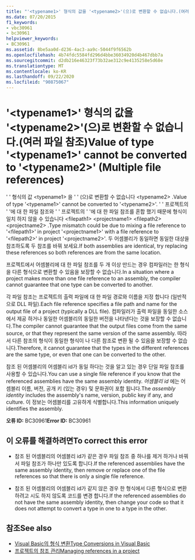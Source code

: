 ```yaml
---
title: "'<typename1>' 형식의 값을 '<typename2>'(으)로 변환할 수 없습니다.(여러 파일 참조)"
ms.date: 07/20/2015
f1_keywords:
- vbc30961
- bc30961
helpviewer_keywords:
- BC30961
ms.assetid: 8be5aa0d-d236-4ac3-aa9c-5044f9f6562b
ms.openlocfilehash: 4b74fdc5584fd296d4bbe36034920d4b467dbb7a
ms.sourcegitcommit: d2db216e46323f73b32ae312c9e4135258e5d68e
ms.translationtype: MT
ms.contentlocale: ko-KR
ms.lasthandoff: 09/22/2020
ms.locfileid: "90875067"
---
```

# <a name="value-of-type-typename1-cannot-be-converted-to-typename2-multiple-file-references"></a><span data-ttu-id="06992-102">'\<typename1>' 형식의 값을 '\<typename2>'(으)로 변환할 수 없습니다.(여러 파일 참조)</span><span class="sxs-lookup"><span data-stu-id="06992-102">Value of type '\<typename1>' cannot be converted to '\<typename2>' (Multiple file references)</span></span>

<span data-ttu-id="06992-103">' ' 형식의 값 \<typename1> 을 ' ' (으)로 변환할 수 없습니다 \<typename2> .</span><span class="sxs-lookup"><span data-stu-id="06992-103">Value of type '\<typename1>' cannot be converted to '\<typename2>'.</span></span> <span data-ttu-id="06992-104">' ' 프로젝트의 ' '에 대 한 파일 참조와 ' ' 프로젝트의 ' '에 대 한 파일 참조를 혼합 했기 때문에 형식이 일치 하지 않을 수 있습니다 \<filepath1> \<projectname1> \<filepath2> \<projectname2> .</span><span class="sxs-lookup"><span data-stu-id="06992-104">Type mismatch could be due to mixing a file reference to '\<filepath1>' in project '\<projectname1>' with a file reference to '\<filepath2>' in project '\<projectname2>'.</span></span> <span data-ttu-id="06992-105">두 어셈블리가 동일하면 동일한 대상을 참조하도록 두 참조를 바꿔 보세요.</span><span class="sxs-lookup"><span data-stu-id="06992-105">If both assemblies are identical, try replacing these references so both references are from the same location.</span></span>  
  
 <span data-ttu-id="06992-106">프로젝트에서 어셈블리에 대 한 파일 참조를 두 개 이상 만드는 경우 컴파일러는 한 형식을 다른 형식으로 변환할 수 있음을 보장할 수 없습니다.</span><span class="sxs-lookup"><span data-stu-id="06992-106">In a situation where a project makes more than one file reference to an assembly, the compiler cannot guarantee that one type can be converted to another.</span></span>  
  
 <span data-ttu-id="06992-107">각 파일 참조는 프로젝트의 출력 파일에 대 한 파일 경로와 이름을 지정 합니다 (일반적으로 DLL 파일).</span><span class="sxs-lookup"><span data-stu-id="06992-107">Each file reference specifies a file path and name for the output file of a project (typically a DLL file).</span></span> <span data-ttu-id="06992-108">컴파일러가 출력 파일을 동일한 소스에서 제공 하거나 동일한 어셈블리의 동일한 버전을 나타낸다는 것을 보장할 수 없습니다.</span><span class="sxs-lookup"><span data-stu-id="06992-108">The compiler cannot guarantee that the output files come from the same source, or that they represent the same version of the same assembly.</span></span> <span data-ttu-id="06992-109">따라서 다른 참조의 형식이 동일한 형식이 나 다른 참조로 변환 될 수 있음을 보장할 수 없습니다.</span><span class="sxs-lookup"><span data-stu-id="06992-109">Therefore, it cannot guarantee that the types in the different references are the same type, or even that one can be converted to the other.</span></span>  
  
 <span data-ttu-id="06992-110">참조 된 어셈블리의 어셈블리 id가 동일 하다는 것을 알고 있는 경우 단일 파일 참조를 사용할 수 있습니다.</span><span class="sxs-lookup"><span data-stu-id="06992-110">You can use a single file reference if you know that the referenced assemblies have the same assembly identity.</span></span> <span data-ttu-id="06992-111">*어셈블리 id* 에는 어셈블리 이름, 버전, 공개 키 (있는 경우) 및 문화권이 포함 됩니다.</span><span class="sxs-lookup"><span data-stu-id="06992-111">The *assembly identity* includes the assembly's name, version, public key if any, and culture.</span></span> <span data-ttu-id="06992-112">이 정보는 어셈블리를 고유하게 식별합니다.</span><span class="sxs-lookup"><span data-stu-id="06992-112">This information uniquely identifies the assembly.</span></span>  
  
 <span data-ttu-id="06992-113">**오류 ID:** BC30961</span><span class="sxs-lookup"><span data-stu-id="06992-113">**Error ID:** BC30961</span></span>  
  
## <a name="to-correct-this-error"></a><span data-ttu-id="06992-114">이 오류를 해결하려면</span><span class="sxs-lookup"><span data-stu-id="06992-114">To correct this error</span></span>  
  
- <span data-ttu-id="06992-115">참조 된 어셈블리의 어셈블리 id가 같은 경우 파일 참조 중 하나를 제거 하거나 바꿔서 파일 참조가 하나만 있도록 합니다.</span><span class="sxs-lookup"><span data-stu-id="06992-115">If the referenced assemblies have the same assembly identity, then remove or replace one of the file references so that there is only a single file reference.</span></span>  
  
- <span data-ttu-id="06992-116">참조 된 어셈블리의 어셈블리 id가 같지 않은 경우 한 형식에서 다른 형식으로 변환 하려고 시도 하지 않도록 코드를 변경 합니다.</span><span class="sxs-lookup"><span data-stu-id="06992-116">If the referenced assemblies do not have the same assembly identity, then change your code so that it does not attempt to convert a type in one to a type in the other.</span></span>  
  
## <a name="see-also"></a><span data-ttu-id="06992-117">참조</span><span class="sxs-lookup"><span data-stu-id="06992-117">See also</span></span>

- [<span data-ttu-id="06992-118">Visual Basic의 형식 변환</span><span class="sxs-lookup"><span data-stu-id="06992-118">Type Conversions in Visual Basic</span></span>](../../programming-guide/language-features/data-types/type-conversions.md)
- [<span data-ttu-id="06992-119">프로젝트의 참조 관리</span><span class="sxs-lookup"><span data-stu-id="06992-119">Managing references in a project</span></span>](/visualstudio/ide/managing-references-in-a-project)
